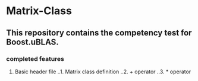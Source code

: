 # Matrix-Class
## This repository contains the competency test for Boost.uBLAS.

### completed features
1. Basic header file
..1. Matrix class definition
..2. + operator
..3. * operator 
